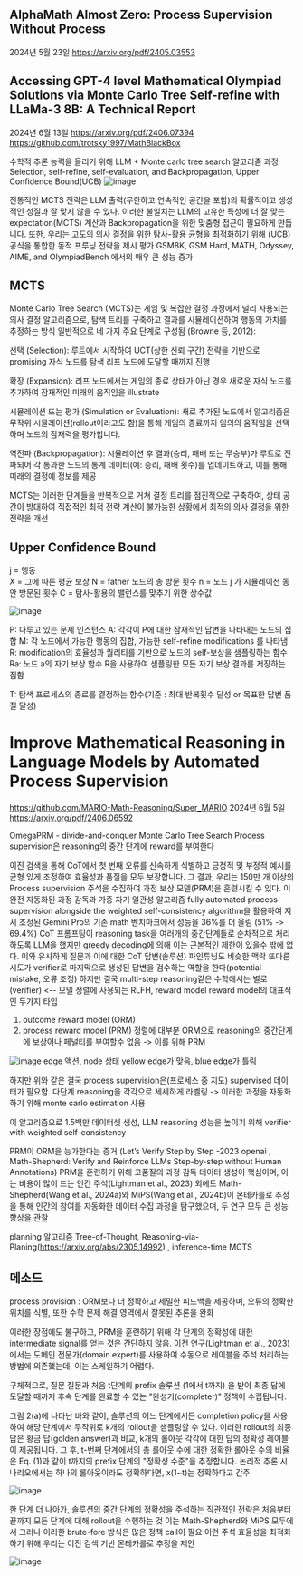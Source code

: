 AlphaMath Almost Zero: Process Supervision Without Process
-----------------------
2024년 5월 23일
https://arxiv.org/pdf/2405.03553

Accessing GPT-4 level Mathematical Olympiad
Solutions via Monte Carlo Tree Self-refine with
LLaMa-3 8B: A Technical Report
----------------
2024년 6월 13일
https://arxiv.org/pdf/2406.07394
https://github.com/trotsky1997/MathBlackBox

수학적 추론 능력을 올리기 위해 LLM + Monte carlo tree search
알고리즘 과정 
Selection, self-refine, self-evaluation, and Backpropagation, Upper Confidence Bound(UCB) 
![image](https://github.com/jinuk0211/ai_paper_review/assets/150532431/aefe60d5-773c-470e-9082-42d24c551234)

  전통적인 MCTS 전략은 LLM 출력(무한하고 연속적인 공간을 포함)의 확률적이고 생성적인 성질과 잘 맞지 않을 수 있다.  이러한 불일치는 LLM의 고유한 특성에 더 잘 맞는 expectation(MCTS) 계산과 Backpropagation을 위한 맞춤형 접근이 필요하게 만듭니다. 또한, 우리는 고도의 의사 결정을 위한 탐사-활용 균형을 최적화하기 위해 (UCB) 공식을 통합한 동적 프루닝 전략을 제시
평가 
GSM8K, GSM Hard, MATH,  Odyssey, AIME, and OlympiadBench 에서의 매우 큰 성능 증가

MCTS
-------------
Monte Carlo Tree Search (MCTS)는 게임 및 복잡한 결정 과정에서 널리 사용되는 의사 결정 알고리즘으로, 탐색 트리를 구축하고 결과를 시뮬레이션하여 행동의 가치를 추정하는 방식
 일반적으로 네 가지 주요 단계로 구성됨 (Browne 등, 2012):

선택 (Selection): 루트에서 시작하여 UCT(상한 신뢰 구간) 전략을 기반으로 promising 자식 노드를 탐색
리프 노드에 도달할 때까지 진행

확장 (Expansion): 리프 노드에서는 게임의 종료 상태가 아닌 경우 새로운 자식 노드를 추가하여 잠재적인 미래의 움직임을 illustrate

시뮬레이션 또는 평가 (Simulation or Evaluation): 새로 추가된 노드에서 알고리즘은 무작위 시뮬레이션(rollout이라고도 함)을 통해 게임의 종료까지 임의의 움직임을 선택하며 노드의 잠재력을 평가합니다.

역전파 (Backpropagation): 시뮬레이션 후 결과(승리, 패배 또는 무승부)가 루트로 전파되어 각 통과한 노드의 통계 데이터(예: 승리, 패배 횟수)를 업데이트하고, 이를 통해 미래의 결정에 정보를 제공

MCTS는 이러한 단계들을 반복적으로 거쳐 결정 트리를 점진적으로 구축하여, 상태 공간이 방대하여 직접적인 최적 전략 계산이 불가능한 상황에서 최적의 의사 결정을 위한 전략을 개선

Upper Confidence Bound
-----------------
j = 행동  
X = 그에 따른 평균 보상
N = father 노드의 총 방문 횟수
n = 노드 j 가 시뮬레이션 동안 방문된 횟수
C = 탐사-활용의 밸런스를 맞추기 위한 상수값

![image](https://github.com/jinuk0211/ai_paper_review/assets/150532431/906c37b3-64db-45b0-80cb-b150c89173da)

P: 다루고 있는 문제 인스턴스
A: 각각이 P에 대한 잠재적인 답변을 나타내는 노드의 집합
M: 각 노드에서 가능한 행동의 집합, 가능한 self-refine modifications 를 나타냄
R: modification의 효율성과 퀄리티를 기반으로 노드의 self-보상을 샘플링하는 함수
Ra: 노드 a의 자기 보상 함수 R을 사용하여 샘플링한 모든 자기 보상 결과를 저장하는 집합


T: 탐색 프로세스의 종료를 결정하는 함수(기준 : 최대 반복횟수 달성 or 목표한 답변 품질 달성) 

Improve Mathematical Reasoning in Language
Models by Automated Process Supervision
===========================
https://github.com/MARIO-Math-Reasoning/Super_MARIO
2024년 6월 5일
https://arxiv.org/pdf/2406.06592

OmegaPRM - divide-and-conquer Monte Carlo Tree Search
 Process supervision은 reasoning의 중간 단계에 reward를 부여한다

  이진 검색을 통해 CoT에서 첫 번째 오류를 신속하게 식별하고 긍정적 및 부정적 예시를 균형 있게 조정하여 효율성과 품질을 모두 보장합니다. 그 결과, 우리는 150만 개 이상의 Process supervision 주석을 수집하여 과정 보상 모델(PRM)을 훈련시킬 수 있다. 이 완전 자동화된 과정 감독과 가중 자기 일관성 알고리즘 fully automated process supervision alongside the weighted self-consistency algorithm을 활용하여 지시 조정된 Gemini Pro의 기존 math 벤치마크에서 성능을 36%를 더 올림 (51% -> 69.4%)
CoT 프롬프팅이 reasoning task을 여러개의 중간단계들로 순차적으로 처리하도록 LLM을 했지만 greedy decoding에 의해 이는 근본적인 제한이 있을수 밖에 없다. 이와 유사하게 질문과 이에 대한 CoT 답변(솔루션) 파인튜닝도 비슷한 맥락
또다른 시도가 verifier로 마지막으로 생성된 답변을 검수하는 역할을 한다(potential mistake, 오류 조정)
하지만 결국 multi-step reasoning같은 수학에서는 별로 (verifier) <-- 모델 정렬에 사용되는 RLFH, reward model
reward model의 대표적인 두가지 타입
1. outcome reward model (ORM)
2. process reward model (PRM)
정렬에 대부분 ORM으로 reasoning의 중간단계에 보상이나 페널티를 부여할수 없음 -> 이를 위해 PRM

![image](https://github.com/jinuk0211/ai_paper_review/assets/150532431/89801222-6b76-4335-b69a-4d0db65ac5bc)
edge 액션, node 상태 yellow edge가 맞음, blue edge가 틀림

하지만 위와 같은 결국 process supervision은(프로세스 중 지도) supervised 데이터가 필요함. 다단계 reasoning을 각각으로 세세하게 라벨링 -> 이러한 과정을 자동화하기 위해 monte carlo estimation 사용

이 알고리즘으로 1.5백만 데이터셋 생성, LLM reasoning 성능을 높이기 위해 verifier with weighted self-consistency

PRM이 ORM을 능가한다는 증거 (Let’s Verify Step by Step -2023 openai , Math-Shepherd: Verify and Reinforce LLMs Step-by-step without Human Annotations) PRM을 훈련하기 위해 고품질의 과정 감독 데이터 생성이 핵심이며, 이는 비용이 많이 드는 인간 주석(Lightman et al., 2023) 외에도 Math-Shepherd(Wang et al., 2024a)와 MiPS(Wang et al., 2024b)이 몬테카를로 추정을 통해 인간의 참여를 자동화한 데이터 수집 과정을 탐구했으며, 두 연구 모두 큰 성능 향상을 관찰

planning 알고리즘
Tree-of-Thought, Reasoning-via-Planing(https://arxiv.org/abs/2305.14992) ,  inference-time MCTS

메소드
------------------
 process provision : ORM보다 더 정확하고 세밀한 피드백을 제공하며, 오류의 정확한 위치를 식별, 또한 수학 문제 해결 영역에서 잘못된 추론을 완화
 
이러한 장점에도 불구하고, PRM을 훈련하기 위해 각 단계의 정확성에 대한 intermediate signal를 얻는 것은 간단하지 않음. 이전 연구(Lightman et al., 2023)에서는 도메인 전문가(domain expert)를 사용하여 수동으로 레이블을 주석 처리하는 방법에 의존했는데, 이는 스케일하기 어렵다.

구체적으로, 질문 
질문과 처음 t단계의 prefix 솔루션 (1에서 t까지) 을 받아 최종 답에 도달할 때까지 후속 단계를 완료할 수 있는 "완성기(completer)" 정책이 수립됩니다. 

그림 2(a)에 나타난 바와 같이, 솔루션의 어느 단계에서든 completion policy을 사용하여 해당 단계에서 무작위로 
k개의 rollout을 샘플링할 수 있다. 이러한 rollout의 최종 답은 황금 답(golden answer)과 비교, 
k개의 롤아웃 각각에 대한 답의 정확성 레이블이 제공됩니다. 그 후, 
t-번째 단계에서의 총 롤아웃 수에 대한 정확한 롤아웃 수의 비율은 Eq. (1)과 같이 
t까지의 prefix 단계의 "정확성 수준"을 추정합니다. 논리적 추론 시나리오에서는 하나의 롤아웃이라도 정확하다면, 
 ​x(1~t)는 정확하다고 간주

![image](https://github.com/jinuk0211/ai_paper_review/assets/150532431/c9027317-8c4e-4daa-9c72-a44160533b5a)
 
한 단계 더 나아가, 솔루션의 중간 단계의 정확성을 주석하는 직관적인 전략은 처음부터 끝까지 모든 단계에 대해 rollout을 수행하는 것 이는 Math-Shepherd와 MiPS 모두에서 
그러나 이러한 brute-fore 방식은 많은 정책 call이 필요
이런 주석 효율성을 최적화하기 위해 우리는 이진 검색 기반 몬테카를로 추정을 제안

![image](https://github.com/jinuk0211/ai_paper_review/assets/150532431/530eb664-a082-4061-9032-f4be93cea1e5)

